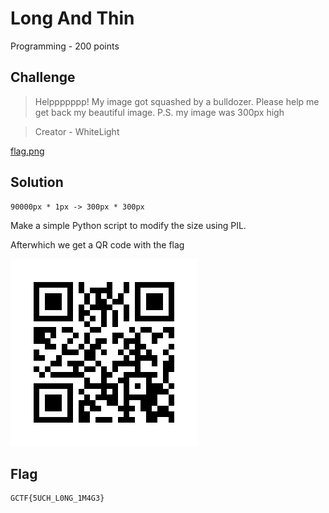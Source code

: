 # Long And Thin
Programming - 200 points

## Challenge 
> Helppppppp! My image got squashed by a bulldozer. Please help me get back my beautiful image. P.S. my image was 300px high

> Creator - WhiteLight

[flag.png](flag.png)


## Solution

	90000px * 1px -> 300px * 300px

Make a simple Python script to modify the size using PIL.

Afterwhich we get a QR code with the flag

![solved.png](solved.png)

## Flag

	GCTF{5UCH_L0NG_1M4G3}
